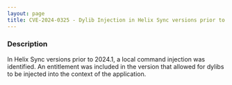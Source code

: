 ```yaml
---
layout: page
title: CVE-2024-0325 - Dylib Injection in Helix Sync versions prior to 2024.1
---
```


### Description
In Helix Sync versions prior to 2024.1, a local command injection was identified. An entitlement was included in the version that allowed for dylibs to be injected into the context of the application.
